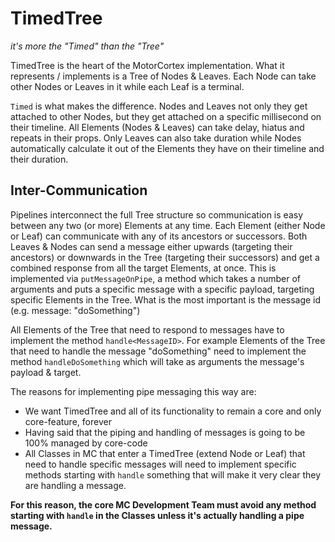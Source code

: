 # TimedTree

<i>it's more the "Timed" than the "Tree"</i>

TimedTree is the heart of the MotorCortex implementation. What it represents / implements is a Tree of Nodes & Leaves.
Each Node can take other Nodes or Leaves in it while each Leaf is a terminal.

`Timed` is what makes the difference. Nodes and Leaves not only they get attached to other Nodes, but they
get attached on a specific millisecond on their timeline. All Elements (Nodes & Leaves) can take delay, hiatus and repeats
in their props. Only Leaves can also take duration while Nodes automatically calculate it out of the Elements
they have on their timeline and their duration.

## Inter-Communication

Pipelines interconnect the full Tree structure so communication is easy between any two (or more) Elements at any time.
Each Element (either Node or Leaf) can communicate with any of its ancestors or successors.
Both Leaves & Nodes can send a message either upwards (targeting their ancestors) or downwards in the Tree
(targeting their successors) and get a combined response from all the target Elements, at once. This is implemented via
`putMessageOnPipe`, a method which takes a number of arguments and puts a specific message with a specific payload,
targeting specific Elements in the Tree. What is the most important is the message id (e.g. message: "doSomething")

All Elements of the Tree that need to respond to messages have to implement the method `handle<MessageID>`.
For example Elements of the Tree that need to handle the message "doSomething" need to implement the method
`handleDoSomething` which will take as arguments the message's payload & target.

The reasons for implementing pipe messaging this way are:

- We want TimedTree and all of its functionality to remain a core and only core-feature, forever
- Having said that the piping and handling of messages is going to be 100% managed by core-code
- All Classes in MC that enter a TimedTree (extend Node or Leaf) that need to handle specific messages will need
  to implement specific methods starting with `handle` something that will make it very clear they are handling a message.

**For this reason, the core MC Development Team must avoid any method starting with `handle` in the Classes
unless it's actually handling a pipe message.**
